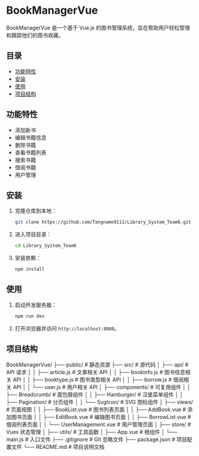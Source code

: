 # BookManagerVue

BookManagerVue 是一个基于 Vue.js 的图书管理系统，旨在帮助用户轻松管理和跟踪他们的图书收藏。

## 目录

- [功能特性](#功能特性)
- [安装](#安装)
- [使用](#使用)
- [项目结构](#项目结构)

## 功能特性

- 添加新书
- 编辑书籍信息
- 删除书籍
- 查看书籍列表
- 搜索书籍
- 借阅书籍
- 用户管理

## 安装

1. 克隆仓库到本地：

   ```bash
   git clone https://github.com/Tangname9111/Library_System_Team6.git
   ```

2. 进入项目目录：

   ```bash
   cd Library_System_Team6
   ```

3. 安装依赖：

   ```bash
   npm install
   ```

## 使用

1. 启动开发服务器：

   ```bash
   npm run dev
   ```

2. 打开浏览器并访问 `http://localhost:8080`。

## 项目结构
BookManagerVue/
├── public/ # 静态资源
├── src/ # 源代码
│ ├── api/               # API 请求
│ │   ├── article.js     # 文章相关 API
│ │   ├── bookinfo.js    # 图书信息相关 API
│ │   ├── booktype.js    # 图书类型相关 API
│ │   ├── borrow.js      # 借阅相关 API
│ │   └── user.js        # 用户相关 API
│ ├── components/        # 可复用组件
│ │   ├── Breadcrumb/    # 面包屑组件
│ │   ├── Hamburger/     # 汉堡菜单组件
│ │   ├── Pagination/     # 分页组件
│ │   └── SvgIcon/       # SVG 图标组件
│ ├── views/             # 页面视图
│ │   ├── BookList.vue   # 图书列表页面
│ │   ├── AddBook.vue    # 添加图书页面
│ │   ├── EditBook.vue   # 编辑图书页面
│ │   ├── BorrowList.vue  # 借阅列表页面
│ │   └── UserManagement.vue # 用户管理页面
│ ├── store/             # Vuex 状态管理
│ ├── utils/             # 工具函数
│ ├── App.vue            # 根组件
│ └── main.js            # 入口文件
├── .gitignore # Git 忽略文件
├── package.json # 项目配置文件
└── README.md # 项目说明文档
